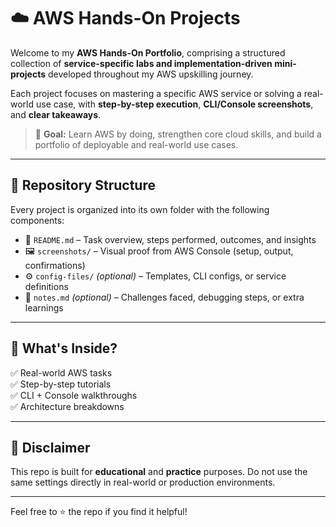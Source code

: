 # ☁️ AWS Hands-On Projects

Welcome to my **AWS Hands-On Portfolio**, comprising a structured collection of **service-specific labs and implementation-driven mini-projects** developed throughout my AWS upskilling journey.

Each project focuses on mastering a specific AWS service or solving a real-world use case, with **step-by-step execution**, **CLI/Console screenshots**, and **clear takeaways**.

> 🎯 **Goal:** Learn AWS by doing, strengthen core cloud skills, and build a portfolio of deployable and real-world use cases.

---

## 📁 Repository Structure

Every project is organized into its own folder with the following components:

- 📝 `README.md` – Task overview, steps performed, outcomes, and insights  
- 🖼️ `screenshots/` – Visual proof from AWS Console (setup, output, confirmations)  
- ⚙️ `config-files/` *(optional)* – Templates, CLI configs, or service definitions  
- 📓 `notes.md` *(optional)* – Challenges faced, debugging steps, or extra learnings  

---

## 🚀 What's Inside?

✅ Real-world AWS tasks  
✅ Step-by-step tutorials  
✅ CLI + Console walkthroughs  
✅ Architecture breakdowns   

---

## 📌 Disclaimer

This repo is built for **educational** and **practice** purposes. Do not use the same settings directly in real-world or production environments.

---

Feel free to ⭐ the repo if you find it helpful!
